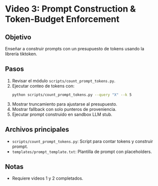 # Video 3: Prompt Construction & Token-Budget Enforcement

## Objetivo

Enseñar a construir prompts con un presupuesto de tokens usando la librería tiktoken.

## Pasos

1. Revisar el módulo `scripts/count_prompt_tokens.py`.
2. Ejecutar conteo de tokens con:
   ```bash
   python scripts/count_prompt_tokens.py --query "X" --k 5
   ```
3. Mostrar truncamiento para ajustarse al presupuesto.
4. Mostrar fallback con solo punteros de proveniencia.
5. Ejecutar prompt construido en sandbox LLM stub.

## Archivos principales

- `scripts/count_prompt_tokens.py`: Script para contar tokens y construir prompt.
- `templates/prompt_template.txt`: Plantilla de prompt con placeholders.

## Notas

- Requiere videos 1 y 2 completados.
